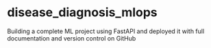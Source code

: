 # disease_diagnosis_mlops
Building a complete ML project using FastAPI and deployed it with full documentation and version control on GitHub
